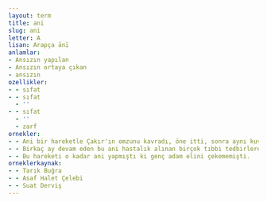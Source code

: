 ```yaml
---
layout: term
title: ani
slug: ani
letter: A
lisan: Arapça ānī
anlamlar:
- Ansızın yapılan
- Ansızın ortaya çıkan
- ansızın
ozellikler:
- - sıfat
- - sıfat
  - ''
- - sıfat
  - ''
  - zarf
ornekler:
- - Ani bir hareketle Çakır'ın omzunu kavradı, öne itti, sonra aynı kuvvetle geri çekip bastırdı,
- - Birkaç ay devam eden bu ani hastalık alınan birçok tıbbi tedbirlere rağmen gittikçe ziyadeleşiyordu.
- - Bu hareketi o kadar ani yapmıştı ki genç adam elini çekememişti.
orneklerkaynak:
- - Tarık Buğra
- - Asaf Halet Çelebi
- - Suat Derviş
---
```

